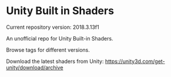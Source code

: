 # Unity Built in Shaders

Current repository version: 2018.3.13f1

An unofficial repo for Unity Built-in Shaders.

Browse tags for different versions.

Download the latest shaders from Unity:
https://unity3d.com/get-unity/download/archive
